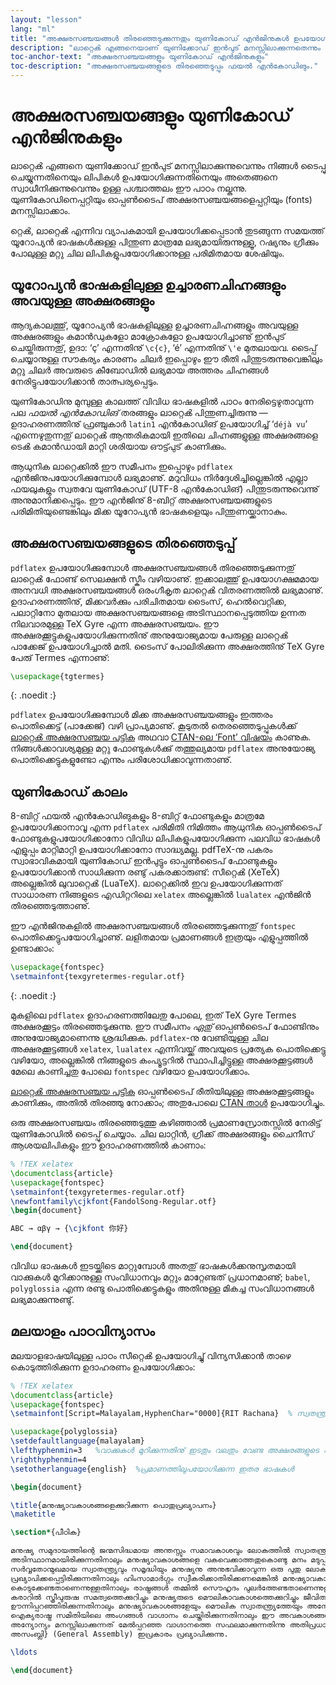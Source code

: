 ```yaml
---
layout: "lesson"
lang: "ml"
title: "അക്ഷരസഞ്ചയങ്ങൾ തിരഞ്ഞെടുക്കുന്നതും യുണികോഡ് എന്‍ജിനുകൾ ഉപയോഗിക്കുന്നതും"
description: "ലാറ്റെൿ എങ്ങനെയാണ് യുണിക്കോഡ് ഇന്‍പുട് മനസ്സിലാക്കുന്നതെന്നും നിങ്ങൾ ടൈപ്പു ചെയ്യുന്നതിനെയും ലിപികൾ ഉപയോഗിക്കുന്നതിനെയും അതെങ്ങനെ സ്വാധീനിക്കുന്നു എന്നുമുള്ള പശ്ചാത്തലം ഈ പാഠം നല്കുന്നു. യുണികോഡിനെപ്പറ്റിയും ഓപ്പണ്‍ടൈപ് അക്ഷരസഞ്ചയങ്ങളെപ്പറ്റിയും മനസ്സിലാക്കാം."
toc-anchor-text: "അക്ഷരസഞ്ചയങ്ങളും യുണികോഡ് എന്‍ജിനുകളും"
toc-description: "അക്ഷരസഞ്ചയങ്ങളുടെ തിരഞ്ഞെടുപ്പും ഫയൽ എന്‍കോഡിങും."
---
```


# അക്ഷരസഞ്ചയങ്ങളും യുണികോഡ് എന്‍ജിനുകളും

<span
  class="summary">ലാറ്റെൿ എങ്ങനെ യുണിക്കോഡ് ഇന്‍പുട് മനസ്സിലാക്കുന്നുവെന്നും നിങ്ങൾ ടൈപ്പു ചെയ്യുന്നതിനെയും ലിപികൾ ഉപയോഗിക്കുന്നതിനെയും അതെങ്ങനെ സ്വാധീനിക്കുന്നുവെന്നും ഉള്ള പശ്ചാത്തലം ഈ പാഠം നല്കുന്നു. യുണികോഡിനെപ്പറ്റിയും ഓപ്പണ്‍ടൈപ് അക്ഷരസഞ്ചയങ്ങളെപ്പറ്റിയും (fonts) മനസ്സിലാക്കാം.</span>

റ്റെൿ, ലാറ്റെൿ എന്നിവ വ്യാപകമായി ഉപയോഗിക്കപ്പെടാൻ തുടങ്ങുന്ന സമയത്ത് യൂറോപ്യൻ ഭാഷകള്‍ക്കുള്ള പിന്തുണ മാത്രമേ
ലഭ്യമായിരുന്നുള്ളൂ, റഷ്യനും ഗ്രീക്കും പോലുള്ള മറ്റു ചില ലിപികളുപയോഗിക്കാനുള്ള പരിമിതമായ ശേഷിയും.

## യൂറോപ്യൻ ഭാഷകളിലുള്ള ഉച്ചാരണചിഹ്നങ്ങളും അവയുള്ള അക്ഷരങ്ങളും

ആദ്യകാലത്തു്, യൂറോപ്യൻ ഭാഷകളിലുള്ള ഉച്ചാരണചിഹ്നങ്ങളും അവയുള്ള അക്ഷരങ്ങളും കമാന്‍ഡുകളോ മാക്രോകളോ ഉപയോഗിച്ചാണു്
ഇൻപുട് ചെയ്തിരുന്നതു്, ഉദാ: ‘ç’ എന്നതിനു് `\c{c}`, ‘é’ എന്നതിനു് `\'e` മുതലായവ. ടൈപ്പ് ചെയ്യാനുള്ള സൗകര്യം
കാരണം ചിലർ ഇപ്പൊഴും ഈ രീതി പിന്തുടരുന്നുവെങ്കിലും മറ്റു ചിലർ അവരുടെ കീബോഡിൽ ലഭ്യമായ അത്തരം ചിഹ്നങ്ങൾ
നേരിട്ടുപയോഗിക്കാൻ താത്പര്യപ്പെടും.

യുണികോഡിനു മുമ്പുള്ള കാലത്ത് വിവിധ ഭാഷകളിൽ പാഠം നേരിട്ടെഴുതാവുന്ന പല *ഫയൽ എന്‍കോഡിങ്* തരങ്ങളും ലാറ്റെൿ
പിന്തുണച്ചിരുന്നു — ഉദാഹരണത്തിനു് ഫ്രഞ്ചുകാർ `latin1` എന്‍കോഡിങ് ഉപയോഗിച്ച് ‘`déjà vu`’ എന്നെഴുതുന്നതു്
ലാറ്റെൿ ആന്തരികമായി ഇതിലെ ചിഹ്നങ്ങളുള്ള അക്ഷരങ്ങളെ ടെൿ കമാന്‍ഡായി മാറ്റി ശരിയായ ഔട്ട്പുട് കാണിക്കും.

ആധുനിക ലാറ്റെക്കിൽ  ഈ സമീപനം ഇപ്പൊഴും `pdflatex`  എന്‍ജിനുപയോഗിക്കുമ്പോൾ ലഭ്യമാണു്.
മറുവിധം നിര്‍ദ്ദേശിച്ചില്ലെങ്കിൽ എല്ലാ ഫയലുകളും  സ്വതവേ യുണികോഡ്  (UTF-8 എൻകോഡിങ്) പിന്തുടരുന്നുവെന്നു്
അനുമാനിക്കപ്പെടും. ഈ എന്‍ജിനു് 8-ബിറ്റ് അക്ഷരസഞ്ചയങ്ങളുടെ പരിമിതിയുണ്ടെങ്കിലും  മിക്ക യൂറോപ്യൻ
ഭാഷകളെയും പിന്തുണയ്ക്കാനാകും.

## അക്ഷരസഞ്ചയങ്ങളുടെ തിരഞ്ഞെടുപ്പ്

`pdflatex` ഉപയോഗിക്കുമ്പോൾ അക്ഷരസഞ്ചയങ്ങൾ തിരഞ്ഞെടുക്കുന്നതു് ലാറ്റെൿ ഫോണ്ട് സെലക്ഷൻ സ്കീം വഴിയാണു്.
ഇക്കാലത്തു് ഉപയോഗക്ഷമമായ അനവധി അക്ഷരസഞ്ചയങ്ങൾ ഒരംഗീകൃത ലാറ്റെൿ വിതരണത്തിൽ ലഭ്യമാണു്. ഉദാഹരണത്തിനു്,
മിക്കവര്‍ക്കും പരിചിതമായ ടൈംസ്, ഹെല്‍വെറ്റിക്ക, പലാറ്റിനോ മുതലായ അക്ഷരസഞ്ചയങ്ങളെ അടിസ്ഥാനപ്പെടുത്തിയ ഉന്നത
നിലവാരമുള്ള TeX Gyre എന്ന അക്ഷരസഞ്ചയം. ഈ അക്ഷരക്കൂട്ടുകളുപയോഗിക്കുന്നതിനു് അനുയോജ്യമായ പേരുള്ള ലാറ്റെൿ
പാക്കേജ് ഉപയോഗിച്ചാൽ മതി. ടൈംസ് പോലിരിക്കുന്ന അക്ഷരത്തിനു് TeX Gyre പേരു് Termes എന്നാണു്:

```latex
\usepackage{tgtermes}
```
{: .noedit :}

`pdflatex` ഉപയോഗിക്കുമ്പോൾ മിക്ക അക്ഷരസഞ്ചയങ്ങളും ഇത്തരം പൊതിക്കെട്ട് (പാക്കേജ്) വഴി പ്രാപ്യമാണു്.
കൂടുതൽ തെരഞ്ഞെടുപ്പുകള്‍ക്ക് [ലാറ്റെൿ അക്ഷരസഞ്ചയ പട്ടിക](https://www.tug.org/FontCatalogue/) അഥവാ
[CTAN-ലെ ‘Font’ വിഷയം](https://www.ctan.org/topic/font) കാണുക. നിങ്ങള്‍ക്കാവശ്യമുള്ള
മറ്റു ഫോണ്ടുകൾക്കു് തത്തുല്യമായ `pdflatex` അനുയോജ്യ പൊതിക്കെട്ടുകളുണ്ടോ എന്നും പരിശോധിക്കാവുന്നതാണു്.

## യുണികോഡ് കാലം

8-ബിറ്റ് ഫയൽ എന്‍കോഡിങുകളും 8-ബിറ്റ് ഫോണ്ടുകളും മാത്രമേ ഉപയോഗിക്കാനാവൂ എന്ന `pdflatex` പരിമിതി
നിമിത്തം ആധുനിക ഓപ്പണ്‍ടൈപ് ഫോണ്ടുകളുപയോഗിക്കാനോ വിവിധ ലിപികളുപയോഗിക്കുന്ന പലവിധ ഭാഷകള്‍
എളുപ്പം മാറ്റിമാറ്റി ഉപയോഗിക്കാനോ സാദ്ധ്യമല്ല. pdfTeX-നു പകരം സ്വാഭാവികമായി യുണികോഡ് ഇന്‍പുട്ടും
ഓപ്പണ്‍ടൈപ് ഫോണ്ടുകളും ഉപയോഗിക്കാൻ സാധിക്കുന്ന രണ്ടു് പകരക്കാരുണ്ട്: സീറ്റെൿ (XeTeX) അല്ലെങ്കിൽ ലുവാറ്റെൿ (LuaTeX).
ലാറ്റെക്കിൽ ഇവ ഉപയോഗിക്കുന്നത് സാധാരണ നിങ്ങളുടെ എഡിറ്ററിലെ `xelatex` അല്ലെങ്കിൽ `lualatex`
എന്‍ജിൻ തിരഞ്ഞെടുത്താണു്.

ഈ എന്‍ജിനുകളിൽ അക്ഷരസഞ്ചയങ്ങൾ തിരഞ്ഞെടുക്കുന്നതു് `fontspec` പൊതിക്കെട്ടുപയോഗിച്ചാണു്. ലളിതമായ
പ്രമാണങ്ങൾ ഇത്രയും എളുപ്പത്തിൽ ഉണ്ടാക്കാം:
```latex
\usepackage{fontspec}
\setmainfont{texgyretermes-regular.otf}
```
{: .noedit :}

മുകളിലെ `pdflatex` ഉദാഹരണത്തിലേതു പോലെ, ഇത് TeX Gyre Termes അക്ഷരക്കൂട്ടം തിരഞ്ഞെടുക്കുന്നു.
ഈ സമീപനം *ഏതു്* ഓപ്പണ്‍ടൈപ് ഫോണ്ടിനും അനുയോജ്യമാണെന്നു ശ്രദ്ധിക്കുക.
`pdflatex`-നു വേണ്ടിയുള്ള ചില അക്ഷരക്കൂട്ടങ്ങൾ `xelatex`, `lualatex` എന്നിവയ്ക്ക് അവയുടെ പ്രത്യേക
പൊതിക്കെട്ടു വഴിയോ, അല്ലെങ്കിൽ നിങ്ങളുടെ കംപ്യൂട്ടറിൽ സ്ഥാപിച്ചിട്ടുള്ള അക്ഷരക്കൂട്ടങ്ങൾ മേലെ കാണിച്ചതു പോലെ
`fontspec` വഴിയോ ഉപയോഗിക്കാം.

[ലാറ്റെൿ അക്ഷരസഞ്ചയ പട്ടിക](https://www.tug.org/FontCatalogue/) ഓപ്പണ്‍ടൈപ് രീതിയിലുള്ള
അക്ഷരക്കൂട്ടങ്ങളും കാണിക്കും, അതിൽ തിരഞ്ഞു നോക്കാം; അതുപോലെ [CTAN താൾ](https://www.ctan.org/topic/font)
ഉപയോഗിച്ചും.

ഒരു അക്ഷരസഞ്ചയം തിരഞ്ഞെടുത്തു കഴിഞ്ഞാൽ പ്രമാണസ്രോതസ്സിൽ നേരിട്ട് യുണികോഡിൽ ടൈപ്പു് ചെയ്യാം.
ചില ലാറ്റിൻ, ഗ്രീക്ക് അക്ഷരങ്ങളും ചൈനീസ് ആശയലിപികളും ഈ ഉദാഹരണത്തിൽ കാണാം:

```latex
% !TEX xelatex
\documentclass{article}
\usepackage{fontspec}
\setmainfont{texgyretermes-regular.otf}
\newfontfamily\cjkfont{FandolSong-Regular.otf}
\begin{document}

ABC → αβγ → {\cjkfont 你好}

\end{document}
```

<p 
  class="hint">വിവിധ ഭാഷകൾ ഇടയ്ക്കിടെ മാറ്റുമ്പോൾ അതതു് ഭാഷകള്‍ക്കനുസൃതമായി വാക്കുകൾ മുറിക്കാനുള്ള സംവിധാനവും മറ്റും മാറ്റേണ്ടത് പ്രധാനമാണു്;
  <code>babel</code>, <code>polyglossia</code> എന്ന രണ്ടു പൊതിക്കെട്ടുകളും അതിനുള്ള മികച്ച സംവിധാനങ്ങൾ ലഭ്യമാക്കുന്നുണ്ടു്.</p>

## മലയാളം പാഠവിന്യാസം

മലയാളഭാഷയിലുള്ള പാഠം സീറ്റെൿ ഉപയോഗിച്ചു് വിന്യസിക്കാൻ താഴെ കൊടുത്തിരിക്കുന്ന ഉദാഹരണം ഉപയോഗിക്കാം:

```latex
% !TEX xelatex
\documentclass{article}
\usepackage{fontspec}
\setmainfont[Script=Malayalam,HyphenChar="0000]{RIT Rachana}  % സ്വതന്ത്ര അക്ഷരസഞ്ചയം ഇവിടെ ലഭ്യമാണു്: https://rachana.org.in

\usepackage{polyglossia}
\setdefaultlanguage{malayalam}
\lefthyphenmin=3   %വാക്കുകൾ മുറിക്കുന്നതിനു് ഇടതും വലതും വേണ്ട അക്ഷരങ്ങളുടെ എണ്ണം
\righthyphenmin=4
\setotherlanguage{english}  %പ്രമാണത്തിലുപയോഗിക്കുന്ന ഇതര ഭാഷകൾ 

\begin{document}

\title{മനുഷ്യാവകാശങ്ങളെക്കുറിക്കുന്ന പൊതുപ്രഖ്യാപനം}
\maketitle

\section*{പീഠിക}

മനുഷ്യ സമുദായത്തിന്റെ ജന്മസിദ്ധമായ അന്തസ്സും സമാവകാശവും ലോകത്തിൽ സ്വാതന്ത്ര്യം, നീതി, സമാധാനം എന്നിവയുടെ സ്ഥാപനത്തിന്നു
അടിസ്ഥാനമായിരിക്കുന്നതിനാലും മനുഷ്യാവകാശങ്ങളെ വകവെക്കാത്തതുകൊണ്ടു മനം മടുപ്പിക്കുന്ന ക്രൂര സംഭവങ്ങളുണ്ടാകുന്നതിനാലും 
സർവ്വതോന്മുഖമായ സ്വാതന്ത്ര്യവും സമൃദ്ധിയും മനുഷ്യനു അനുഭവിക്കാവുന്ന ഒരു പുതു ലോകത്തിന്റെ സ്ഥാപനമാണ്‌ പൊതുജനങ്ങളുടെ ആഗ്രഹം എന്ന് 
പ്രഖ്യാപിക്കപ്പെട്ടിരിക്കുന്നതിനാലും ഹിംസാമാർഗ്ഗം സ്വീകരിക്കാതിരിക്കണമെങ്കിൽ മനുഷ്യാവകാശങ്ങളെ നിയമാനുസൃതമായി വകവെച്ചു
കൊടുക്കേണ്ടതാണെന്നുള്ളതിനാലും രാഷ്ട്രങ്ങൾ തമ്മിൽ സൌഹൃദം പുലർത്തേണ്ടതാണെന്നുള്ളതിനാലും ഐക്യരാഷ്ട്ര ജനത അവരുടെ 
കരാറിൽ സ്ത്രീപുരുഷ സമത്വത്തെക്കുറിച്ചും മനുഷ്യരുടെ മൌലികാവകാശത്തെക്കുറിച്ചും ജീവിതരീതി നന്നാക്കുന്നതിനെക്കുറിച്ചും ഒന്നുകൂടി 
ഊന്നിപ്പറഞ്ഞിരിക്കുന്നതിനാലും മനുഷ്യാവകാശങ്ങളേയും മൌലിക സ്വാതന്ത്ര്യത്തേയും അന്യോന്യം ബഹുമാനിച്ചുകൊള്ളാമെന്ന്  
ഐക്യരാഷ്ട്ര സമിതിയിലെ അംഗങ്ങൾ വാഗ്ദാനം ചെയ്തിരിക്കുന്നതിനാലും ഈ അവകാശങ്ങളേയും സ്വാതന്ത്ര്യബോധത്തേയും കുറിച്ചു പൊതുവായി 
അന്യോന്യം മനസ്സിലാക്കുന്നത്‌ മേൽപ്പറഞ്ഞ വാഗ്ദാനത്തെ സഫലമാക്കുന്നതിന്നു അതിപ്രധാനമാണെന്നിരിക്കുന്നതിനാലും ഇപ്പോൾ \textit{ജനറൽ 
അസംബ്ലി} (General Assembly) ഇപ്രകാരം പ്രഖ്യാപിക്കുന്നു.

\ldots

\end{document}
